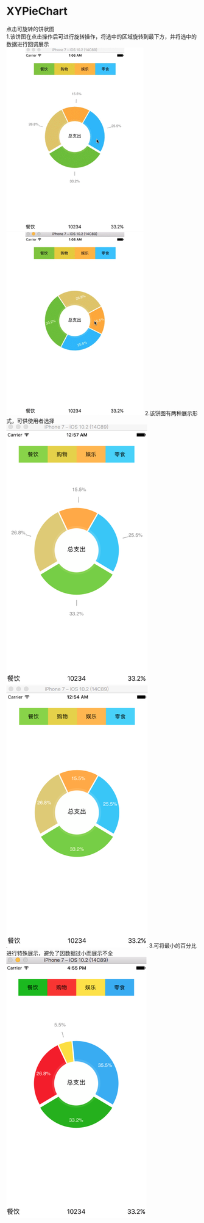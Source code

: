# XYPieChart
点击可旋转的饼状图<br>
1.该饼图在点击操作后可进行旋转操作，将选中的区域旋转到最下方，并将选中的数据进行回调展示<br>
![image](https://github.com/gaomingyangc/XYPieChart/blob/master/PieChart/gif/XYPieChart01.gif)
![image](https://github.com/gaomingyangc/XYPieChart/blob/master/PieChart/gif/XYPieChart02.gif)
2.该饼图有两种展示形式，可供使用者选择<br>
![image](https://github.com/gaomingyangc/XYPieChart/blob/master/PieChart/gif/XYPiechart01.png)
![image](https://github.com/gaomingyangc/XYPieChart/blob/master/PieChart/gif/XYPiechart02.png)
3.可将最小的百分比进行特殊展示，避免了因数据过小而展示不全<br>
![image](https://github.com/gaomingyangc/XYPieChart/blob/master/PieChart/gif/XYPiechart03.png)
